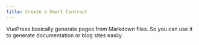 ```yaml
---
title: Create a Smart Contract
---
```


VuePress basically generate pages from Markdown files. So you can use it to generate documentation or blog sites easily.
